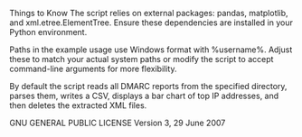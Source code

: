 Things to Know
The script relies on external packages: pandas, matplotlib, and xml.etree.ElementTree. Ensure these dependencies are installed in your Python environment.

Paths in the example usage use Windows format with %username%. Adjust these to match your actual system paths or modify the script to accept command-line arguments for more flexibility.

By default the script reads all DMARC reports from the specified directory, parses them, writes a CSV, displays a bar chart of top IP addresses, and then deletes the extracted XML files.


GNU GENERAL PUBLIC LICENSE
Version 3, 29 June 2007
